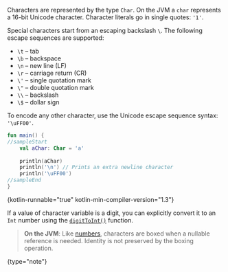 [//]: # (title: Characters)

Characters are represented by the type `Char`. On the JVM a `char` represents a 16-bit Unicode character. 
Character literals go in single quotes: `'1'`.

Special characters start from an escaping backslash `\`.
The following escape sequences are supported: 

* `\t` – tab
* `\b` – backspace
* `\n` – new line (LF)
* `\r` – carriage return (CR)
* `\'` – single quotation mark
* `\"` – double quotation mark
* `\\` – backslash
* `\$` – dollar sign

To encode any other character, use the Unicode escape sequence syntax: `'\uFF00'`.

```kotlin
fun main() {
//sampleStart
    val aChar: Char = 'a'
 
    println(aChar)
    println('\n') // Prints an extra newline character
    println('\uFF00')
//sampleEnd
}
```
{kotlin-runnable="true" kotlin-min-compiler-version="1.3"}

If a value of character variable is a digit, you can explicitly convert it to an `Int` number using the [`digitToInt()`](https://kotlinlang.org/api/latest/jvm/stdlib/kotlin.text/digit-to-int.html) function.

> **On the JVM**: Like [numbers](numbers.md#numbers-representation-on-the-jvm), characters are boxed when a nullable reference is needed.
> Identity is not preserved by the boxing operation.
>
{type="note"}